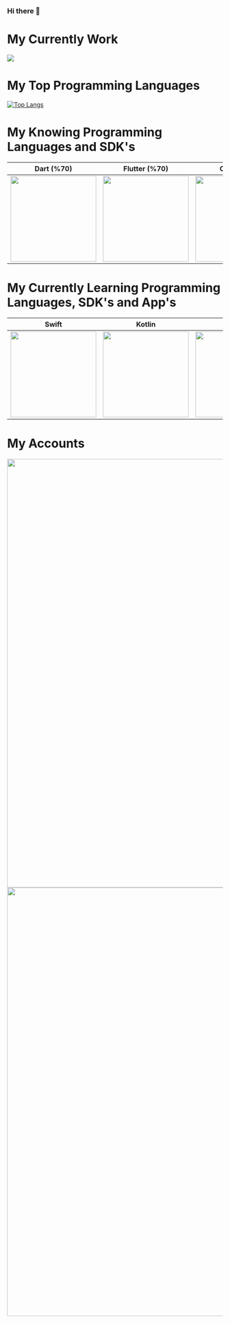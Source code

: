 ### Hi there 👋

# My Currently Work
<img src="https://www.coucle.com/uploads/educations/1594641849.png">

# My Top Programming Languages
[![Top Langs](https://github-readme-stats.vercel.app/api/top-langs/?username=devmehmetates&hide=css,jupyter%20notebook&card_width=1000)](https://github.com/anuraghazra/github-readme-stats)

# My Knowing Programming Languages and SDK's

| Dart (%70) | Flutter (%70) | C++ (%30) | Python (%60) | C# (%30) |
| ------------- | ------------- | ------------- | ------------- | ------------- | 
| <img src="https://img.icons8.com/color/480/dart.png" width=200>  | <img src="https://cdn.icon-icons.com/icons2/2107/PNG/512/file_type_flutter_icon_130599.png" width=200>  | <img src="https://img.icons8.com/color/452/c-plus-plus-logo.png" width=200> | <img src="https://cdn3.iconfinder.com/data/icons/logos-and-brands-adobe/512/267_Python-512.png" width=200> | <img src="https://static-00.iconduck.com/assets.00/c-sharp-c-icon-456x512-9sej0lrz.png" width=200> |

# My Currently Learning Programming Languages, SDK's and App's

| Swift | Kotlin | Swift UI | Adobe XD | Adobe PS |
| ------------- | ------------- | ------------- | ------------- | ------------- |
| <img src="https://image.flaticon.com/icons/png/512/732/732250.png" width=200>  | <img src="https://upload.wikimedia.org/wikipedia/commons/thumb/7/74/Kotlin_Icon.png/1200px-Kotlin_Icon.png" width=200>  |  <img src="https://styles.redditmedia.com/t5_12hozx/styles/communityIcon_d78li1zfyun41.png" width=200>  | <img src="https://cdn6.aptoide.com/imgs/a/0/8/a0899133b64247a024570b6207322413_icon.png" width=200> | <img src="https://upload.wikimedia.org/wikipedia/commons/thumb/a/af/Adobe_Photoshop_CC_icon.svg/1051px-Adobe_Photoshop_CC_icon.svg.png" width=200>
# My Accounts
<a href="https://www.linkedin.com/in/devmehmetates/">
         <img src="https://res.cloudinary.com/dte7upwcr/image/upload/f_auto,w_1500/blog/blog2/how-linkedin-content-diffusion/how-linkedin-content-diffusion-img_header.jpg" width=1000> 
      </a> 
<a href="https://twitter.com/devmehmetates">
         <img src="https://capslocknext.com/wp-content/uploads/2020/06/twitter.jpg" width=1000> 
      </a> 

<!--
**Mehmetates07/Mehmetates07** is a ✨ _special_ ✨ repository because its `README.md` (this file) appears on your GitHub profile.

Here are some ideas to get you started:

# My Github Stats
[![Mehmet's GitHub stats](https://github-readme-stats.vercel.app/api?username=Mehmetates07&count_private=true&custom_title=Mehmet%20Ateş&show_icons=true&line_height=50)](https://github.com/anuraghazra/github-readme-stats)

- 👯 I’m looking to collaborate on ...
- 🤔 I’m looking for help with ...
- 💬 Ask me about ...
- 📫 How to reach me: ...
- 😄 Pronouns: ...
- ⚡ Fun fact: ...
-->

